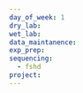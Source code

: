 ```yaml
---
day_of_week: 1
dry_lab: 
wet_lab: 
data_maintanence: 
exp_prep: 
sequencing:
  - fshd
project:
---
```


